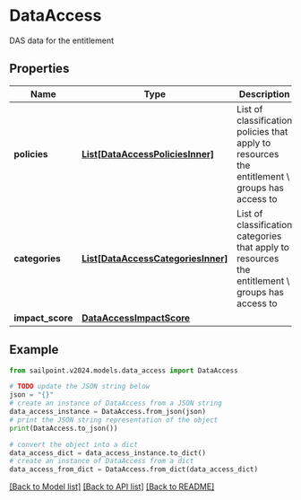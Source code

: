 # DataAccess

DAS data for the entitlement

## Properties

Name | Type | Description | Notes
------------ | ------------- | ------------- | -------------
**policies** | [**List[DataAccessPoliciesInner]**](DataAccessPoliciesInner.md) | List of classification policies that apply to resources the entitlement \\ groups has access to | [optional] 
**categories** | [**List[DataAccessCategoriesInner]**](DataAccessCategoriesInner.md) | List of classification categories that apply to resources the entitlement \\ groups has access to | [optional] 
**impact_score** | [**DataAccessImpactScore**](DataAccessImpactScore.md) |  | [optional] 

## Example

```python
from sailpoint.v2024.models.data_access import DataAccess

# TODO update the JSON string below
json = "{}"
# create an instance of DataAccess from a JSON string
data_access_instance = DataAccess.from_json(json)
# print the JSON string representation of the object
print(DataAccess.to_json())

# convert the object into a dict
data_access_dict = data_access_instance.to_dict()
# create an instance of DataAccess from a dict
data_access_from_dict = DataAccess.from_dict(data_access_dict)
```
[[Back to Model list]](../README.md#documentation-for-models) [[Back to API list]](../README.md#documentation-for-api-endpoints) [[Back to README]](../README.md)


